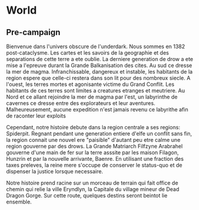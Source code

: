 # World

## Pre-campaign

Bienvenue dans l'univers obscure de l'underdark. Nous sommes en 1382 post-cataclysme. Les cartes et les savoirs de la geographie et des separations de cette terre a ete oublie. La derniere generation de drow a ete mise a l'epreuve durant la Grande Balkanisation des cites. Au sud ce dresse la mer de magma. Infranchissable, dangereux et instable, les habitants de la region espere que celle-ci restera dans son lit pour des nombreux siecle. A l'ouest, les terres mortes et agonisante victime du Grand Conflit. Les habitants de ces terres sont limites a creatures etranges et meutriere. Au Nord et ce allant rejoindre la mer de magma par l'est, un labyrinthe de cavernes ce dresse entre des explorateurs et leur aventures. Malheureusement, aucune expedition n'est jamais revenu ce labyrithe afin de raconter leur exploits

Cependant, notre histoire debute dans la region centrale a ses regions: Spiderpit. Regnant pendant une generation entiere d'elfe un conflit sans fin, la region connait une nouvel ere "paisible" d'autant peu etre calme une region gouverne par des drows. La Grande Matriarch Filfzyne Arabrahel gouverne d'une main de fer sur la terre asssite par les maison Filagon, Hunzrin et par la nouvelle arrivante, Baenre. En utilisant une fraction des taxes preleves, la reine mere s'occupe de conserver le status-quo et de dispenser la justice lorsque necessaire.

Notre histoire prend racine sur un morceau de terrain qui fait office de chemin qui relie la ville Eryndlyn, la Capitale du village mineur de Dead Dragon Gorge. Sur cette route, quelques destins seront beintot lie ensemble.
